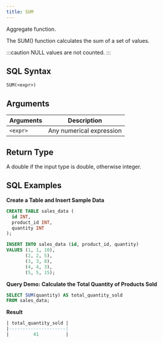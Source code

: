 ```yaml
---
title: SUM
---
```


Aggregate function.

The SUM() function calculates the sum of a set of values.

:::caution
NULL values are not counted.
:::

## SQL Syntax

```
SUM(<expr>)
```

## Arguments

| Arguments | Description              |
|-----------|--------------------------|
| `<expr>`  | Any numerical expression |

## Return Type

A double if the input type is double, otherwise integer.

## SQL Examples

**Create a Table and Insert Sample Data**
```sql
CREATE TABLE sales_data (
  id INT,
  product_id INT,
  quantity INT
);

INSERT INTO sales_data (id, product_id, quantity)
VALUES (1, 1, 10),
       (2, 2, 5),
       (3, 3, 8),
       (4, 4, 3),
       (5, 5, 15);
```

**Query Demo: Calculate the Total Quantity of Products Sold**
```sql
SELECT SUM(quantity) AS total_quantity_sold
FROM sales_data;
```

**Result**
```sql
| total_quantity_sold |
|---------------------|
|         41          |
```
